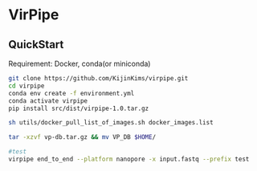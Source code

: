 # VirPipe

## QuickStart

Requirement: Docker, conda(or miniconda)

```bash
git clone https://github.com/KijinKims/virpipe.git
cd virpipe
conda env create -f environment.yml
conda activate virpipe
pip install src/dist/virpipe-1.0.tar.gz
```

```bash
sh utils/docker_pull_list_of_images.sh docker_images.list
```

```bash
tar -xzvf vp-db.tar.gz && mv VP_DB $HOME/
```

```bash
#test
virpipe end_to_end --platform nanopore -x input.fastq --prefix test
```

